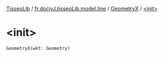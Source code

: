 [TisseoLib](../../index.md) / [fr.docjyJ.tisseoLib.model.line](../index.md) / [GeometryX](index.md) / [&lt;init&gt;](./-init-.md)

# &lt;init&gt;

`GeometryX(wkt: Geometry)`